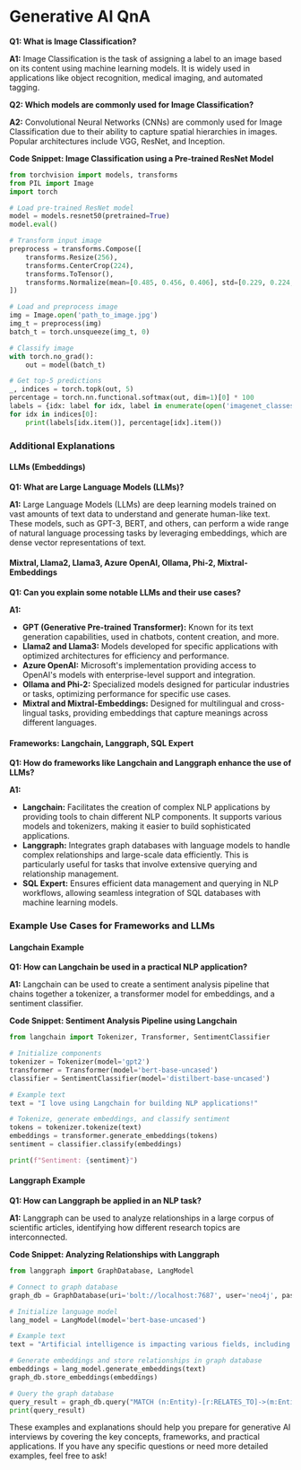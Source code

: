 # Generative AI QnA

**Q1: What is Image Classification?**

**A1:**
Image Classification is the task of assigning a label to an image based on its content using machine learning models. It is widely used in applications like object recognition, medical imaging, and automated tagging.

**Q2: Which models are commonly used for Image Classification?**

**A2:**
Convolutional Neural Networks (CNNs) are commonly used for Image Classification due to their ability to capture spatial hierarchies in images. Popular architectures include VGG, ResNet, and Inception.

**Code Snippet: Image Classification using a Pre-trained ResNet Model**

```python
from torchvision import models, transforms
from PIL import Image
import torch

# Load pre-trained ResNet model
model = models.resnet50(pretrained=True)
model.eval()

# Transform input image
preprocess = transforms.Compose([
    transforms.Resize(256),
    transforms.CenterCrop(224),
    transforms.ToTensor(),
    transforms.Normalize(mean=[0.485, 0.456, 0.406], std=[0.229, 0.224, 0.225]),
])

# Load and preprocess image
img = Image.open('path_to_image.jpg')
img_t = preprocess(img)
batch_t = torch.unsqueeze(img_t, 0)

# Classify image
with torch.no_grad():
    out = model(batch_t)

# Get top-5 predictions
_, indices = torch.topk(out, 5)
percentage = torch.nn.functional.softmax(out, dim=1)[0] * 100
labels = {idx: label for idx, label in enumerate(open('imagenet_classes.txt').read().splitlines())}
for idx in indices[0]:
    print(labels[idx.item()], percentage[idx].item())
```

### Additional Explanations

#### LLMs (Embeddings)

**Q1: What are Large Language Models (LLMs)?**

**A1:**
Large Language Models (LLMs) are deep learning models trained on vast amounts of text data to understand and generate human-like text. These models, such as GPT-3, BERT, and others, can perform a wide range of natural language processing tasks by leveraging embeddings, which are dense vector representations of text.

#### Mixtral, Llama2, Llama3, Azure OpenAI, Ollama, Phi-2, Mixtral-Embeddings

**Q1: Can you explain some notable LLMs and their use cases?**

**A1:**
- **GPT (Generative Pre-trained Transformer):** Known for its text generation capabilities, used in chatbots, content creation, and more.
- **Llama2 and Llama3:** Models developed for specific applications with optimized architectures for efficiency and performance.
- **Azure OpenAI:** Microsoft's implementation providing access to OpenAI's models with enterprise-level support and integration.
- **Ollama and Phi-2:** Specialized models designed for particular industries or tasks, optimizing performance for specific use cases.
- **Mixtral and Mixtral-Embeddings:** Designed for multilingual and cross-lingual tasks, providing embeddings that capture meanings across different languages.

#### Frameworks: Langchain, Langgraph, SQL Expert

**Q1: How do frameworks like Langchain and Langgraph enhance the use of LLMs?**

**A1:**
- **Langchain:** Facilitates the creation of complex NLP applications by providing tools to chain different NLP components. It supports various models and tokenizers, making it easier to build sophisticated applications.
- **Langgraph:** Integrates graph databases with language models to handle complex relationships and large-scale data efficiently. This is particularly useful for tasks that involve extensive querying and relationship management.
- **SQL Expert:** Ensures efficient data management and querying in NLP workflows, allowing seamless integration of SQL databases with machine learning models.

### Example Use Cases for Frameworks and LLMs

#### Langchain Example

**Q1: How can Langchain be used in a practical NLP application?**

**A1:**
Langchain can be used to create a sentiment analysis pipeline that chains together a tokenizer, a transformer model for embeddings, and a sentiment classifier.

**Code Snippet: Sentiment Analysis Pipeline using Langchain**

```python
from langchain import Tokenizer, Transformer, SentimentClassifier

# Initialize components
tokenizer = Tokenizer(model='gpt2')
transformer = Transformer(model='bert-base-uncased')
classifier = SentimentClassifier(model='distilbert-base-uncased')

# Example text
text = "I love using Langchain for building NLP applications!"

# Tokenize, generate embeddings, and classify sentiment
tokens = tokenizer.tokenize(text)
embeddings = transformer.generate_embeddings(tokens)
sentiment = classifier.classify(embeddings)

print(f"Sentiment: {sentiment}")
```

#### Langgraph Example

**Q1: How can Langgraph be applied in an NLP task?**

**A1:**
Langgraph can be used to analyze relationships in a large corpus of scientific articles, identifying how different research topics are interconnected.

**Code Snippet: Analyzing Relationships with Langgraph**

```python
from langgraph import GraphDatabase, LangModel

# Connect to graph database
graph_db = GraphDatabase(uri='bolt://localhost:7687', user='neo4j', password='password')

# Initialize language model
lang_model = LangModel(model='bert-base-uncased')

# Example text
text = "Artificial intelligence is impacting various fields, including healthcare and finance."

# Generate embeddings and store relationships in graph database
embeddings = lang_model.generate_embeddings(text)
graph_db.store_embeddings(embeddings)

# Query the graph database
query_result = graph_db.query("MATCH (n:Entity)-[r:RELATES_TO]->(m:Entity) RETURN n, r, m")
print(query_result)
```

These examples and explanations should help you prepare for generative AI interviews by covering the key concepts, frameworks, and practical applications. If you have any specific questions or need more detailed examples, feel free to ask!
